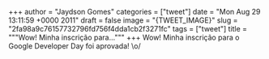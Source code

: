
+++
author = "Jaydson Gomes"
categories = ["tweet"]
date = "Mon Aug 29 13:11:59 +0000 2011"
draft = false
image = "{TWEET_IMAGE}"
slug = "2fa98a9c76157732796fd756f4dda1cb2f3271fc"
tags = ["tweet"]
title = """Wow! Minha inscrição para..."""
+++
Wow! Minha inscrição para o Google Developer Day foi aprovada! \o/
